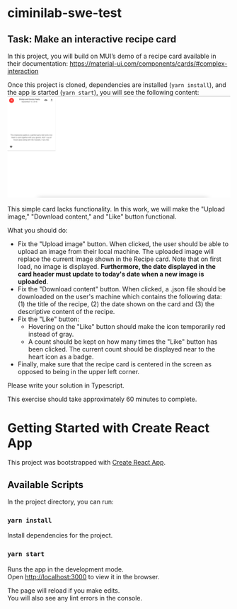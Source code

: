 # ciminilab-swe-test
## Task: Make an interactive recipe card


In this project, you will build on MUI’s demo of a recipe card available in their documentation: 
https://material-ui.com/components/cards/#complex-interaction


Once this project is cloned, dependencies are installed (`yarn install`), and the app is started (`yarn start`), you will see the following content:
![Alt text](public/preview.png?raw=true "Title")


This simple card lacks functionality. In this work, we will make the "Upload image," "Download content," and "Like" button functional. 

What you should do:
- Fix the "Upload image" button. When clicked, the user should be able to upload an image from their local machine. 
The uploaded image will replace the current image shown in the Recipe card. Note that on first load, no image is displayed.
**Furthermore, the date displayed in the card header must update to today's date when a new image is uploaded**.
- Fix the "Download content" button. When clicked, a .json file should be downloaded on the user's machine which contains 
the following data: (1) the title of the recipe, (2) the date shown on the card and (3) the descriptive content of the recipe.
- Fix the "Like" button:
     - Hovering on the "Like" button should make the icon temporarily red instead of gray.
     - A count should be kept on how many times the "Like" button has been clicked. 
     The current count should be displayed near to the heart icon as a badge.
- Finally, make sure that the recipe card is centered in the screen as opposed to being in the upper left corner.


Please write your solution in Typescript.

This exercise should take approximately 60 minutes to complete. 

# Getting Started with Create React App

This project was bootstrapped with [Create React App](https://github.com/facebook/create-react-app).

## Available Scripts
In the project directory, you can run:
### `yarn install`

Install dependencies for the project. 


### `yarn start`

Runs the app in the development mode.\
Open [http://localhost:3000](http://localhost:3000) to view it in the browser.

The page will reload if you make edits.\
You will also see any lint errors in the console.
